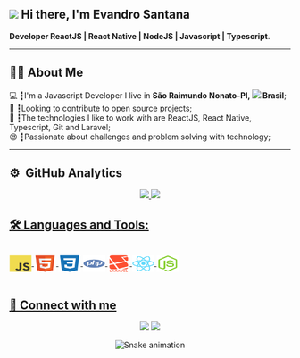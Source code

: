 ## <img src="https://emojis.slackmojis.com/emojis/images/1531849430/4246/blob-sunglasses.gif?1531849430" width="30"/> Hi there, I'm Evandro Santana

**Developer ReactJS | React Native | NodeJS | Javascript | Typescript**.

---
## 👨‍💻 About Me
💻 ┇I'm a Javascript Developer I live in <b>São Raimundo Nonato-PI, <img src="https://cdn-icons-png.flaticon.com/512/330/330430.png" width="15"/> Brasil</b>;<br />
🎯 ┇Looking to contribute to open source projects;<br />
💾 ┇The technologies I like to work with are ReactJS, React Native, Typescript, Git and Laravel;<br />
😍 ┇Passionate about challenges and problem solving with technology;<br />

---

## ⚙️ &nbsp;GitHub Analytics  

<div align="center">
  <a href="https://github.com/evandromsantana">
  <img height="160em" src="https://github-readme-stats.vercel.app/api?username=evandromsantana&show_icons=true&theme=blue-green&include_all_commits=true&count_private=true"/>
  <img height="160em" src="https://github-readme-stats.vercel.app/api/top-langs/?username=evandromsantana&layout=compact&langs_count=7&theme=blue-green"/>    
</div>


## 🛠  Languages and Tools:

<div style="display: inline_block"><br>

  <img align="center" src="https://github.com/devicons/devicon/blob/master/icons/javascript/javascript-original.svg" title="" alt="J" height="30" width="40" />
  <img align="center" src="https://github.com/devicons/devicon/blob/master/icons/html5/html5-original.svg" title="" alt="J" height="30" width="40" />
  <img align="center" src="https://github.com/devicons/devicon/blob/master/icons/css3/css3-plain.svg" title="" alt="J" height="30" width="40" />
  <img align="center" src="https://github.com/devicons/devicon/blob/master/icons/php/php-plain.svg" title="" alt="J" height="30" width="40" />     

  <img align="center" src="https://github.com/devicons/devicon/blob/master/icons/laravel/laravel-plain-wordmark.svg" title="" alt="J" height="30" width="40" />
  <img align="center" src="https://github.com/devicons/devicon/blob/master/icons/react/react-original.svg" title="" alt="J" height="30" width="40" />
  <img align="center" src="https://github.com/devicons/devicon/blob/master/icons/nodejs/nodejs-original.svg" title="" alt="J" height="30" width="40" />
    
</div>

<br>
  
## 📡 Connect with me
 
<div align="center">     
    <a href="https://www.linkedin.com/in/evandro-m-santana" target="_blank"><img src="https://img.shields.io/badge/-LinkedIn-%230077B5?style=for-the-badge&logo=linkedin&logoColor=white" target="_blank"></a> 
    <a href = "mailto:evandromacsan@gmail.com"><img src="https://img.shields.io/badge/-Gmail-%23333?style=for-the-badge&logo=gmail&logoColor=white" target="_blank"></a>
</div>

<div align="center">
  
  ![Snake animation](https://github.com/evandromsantana/evandromsantana/blob/output/github-contribution-grid-snake.svg)
  
</div>
